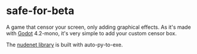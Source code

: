 # safe-for-beta

A game that censor your screen, only adding graphical effects. As it's made with [Godot](https://godotengine.org/) 4.2-mono, it's very simple to add your custom censor box.

The [nudenet library](https://github.com/notAI-tech/NudeNet) is built with auto-py-to-exe.
